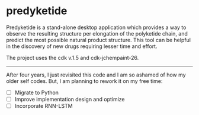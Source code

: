 # predyketide
Predyketide is a stand-alone desktop application which provides a way to observe the resulting structure per elongation of the polyketide chain, and predict the most possible natural product structure. This tool can be helpful in the discovery of new drugs requiring lesser time and effort.

The project uses the cdk v.1.5 and cdk-jchempaint-26.

----------
After four years, I just revisited this code and I am so ashamed of how my older self codes.
But, I am planning to rework it on my free time:

- [ ] Migrate to Python
- [ ] Improve implementation design and optimize
- [ ] Incorporate RNN-LSTM

